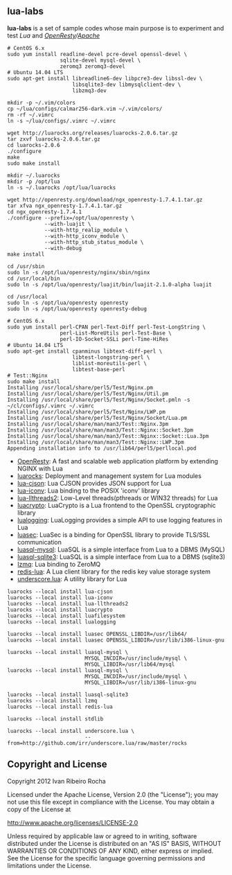lua-labs
-----------

**lua-labs**  is a set of sample codes whose main purpose is to experiment and test *Lua* and *[OpenResty]/[Apache]*

```shell
# CentOS 6.x
sudo yum install readline-devel pcre-devel openssl-devel \
                 sqlite-devel mysql-devel \
                 zeromq3 zeromq3-devel
# Ubuntu 14.04 LTS
sudo apt-get install libreadline6-dev libpcre3-dev libssl-dev \
                     libsqlite3-dev libmysqlclient-dev \
                     libzmq3-dev
```

```shell
mkdir -p ~/.vim/colors
cp ~/lua/configs/calmar256-dark.vim ~/.vim/colors/
rm -rf ~/.vimrc
ln -s ~/lua/configs/.vimrc ~/.vimrc
```

```shell
wget http://luarocks.org/releases/luarocks-2.0.6.tar.gz
tar zxvf luarocks-2.0.6.tar.gz
cd luarocks-2.0.6
./configure
make
sudo make install
```

```shell
mkdir ~/.luarocks
mkdir -p /opt/lua
ln -s ~/.luarocks /opt/lua/luarocks
```

```shell
wget http://openresty.org/download/ngx_openresty-1.7.4.1.tar.gz
tar xfva ngx_openresty-1.7.4.1.tar.gz
cd ngx_openresty-1.7.4.1
./configure --prefix=/opt/lua/openresty \
            --with-luajit \
            --with-http_realip_module \
            --with-http_iconv_module \
            --with-http_stub_status_module \
            --with-debug
make install
```

```shell
cd /usr/sbin
sudo ln -s /opt/lua/openresty/nginx/sbin/nginx
cd /usr/local/bin
sudo ln -s /opt/lua/openresty/luajit/bin/luajit-2.1.0-alpha luajit

cd /usr/local
sudo ln -s /opt/lua/openresty openresty
sudo ln -s /opt/lua/openresty openresty-debug
```

```shell
# CentOS 6.x
sudo yum install perl-CPAN perl-Text-Diff perl-Test-LongString \
                 perl-List-MoreUtils perl-Test-Base \
                 perl-IO-Socket-SSLi perl-Time-HiRes
# Ubuntu 14.04 LTS
sudo apt-get install cpanminus libtext-diff-perl \
                     libtest-longstring-perl \
                     liblist-moreutils-perl \
                     libtest-base-perl
# Test::Nginx
sudo make install
Installing /usr/local/share/perl5/Test/Nginx.pm
Installing /usr/local/share/perl5/Test/Nginx/Util.pm
Installing /usr/local/share/perl5/Test/Nginx/Socket.pmln -s ~/cl/configs/.vimrc ~/.vimrc
Installing /usr/local/share/perl5/Test/Nginx/LWP.pm
Installing /usr/local/share/perl5/Test/Nginx/Socket/Lua.pm
Installing /usr/local/share/man/man3/Test::Nginx.3pm
Installing /usr/local/share/man/man3/Test::Nginx::Socket.3pm
Installing /usr/local/share/man/man3/Test::Nginx::Socket::Lua.3pm
Installing /usr/local/share/man/man3/Test::Nginx::LWP.3pm
Appending installation info to /usr/lib64/perl5/perllocal.pod
```
* [OpenResty]: A fast and scalable web application platform by extending NGINX with Lua
* [luarocks]: Deployment and management system for Lua modules
* [lua-cjson]: Lua CJSON provides JSON support for Lua
* [lua-iconv]: Lua binding to the POSIX 'iconv' library
* [lua-llthreads2]: Low-Level threads(pthreads or WIN32 threads) for Lua
* [luacrypto]: LuaCrypto is a Lua frontend to the OpenSSL cryptographic library
* [lualogging]: LuaLogging provides a simple API to use logging features in Lua
* [luasec]: LuaSec is a binding for OpenSSL library to provide TLS/SSL communication
* [luasql-mysql]: LuaSQL is a simple interface from Lua to a DBMS (MySQL)
* [luasql-sqlite3]: LuaSQL is a simple interface from Lua to a DBMS (sqlite3)
* [lzmq]: Lua binding to ZeroMQ
* [redis-lua]: A Lua client library for the redis key value storage system
* [underscore.lua]: A utility library for Lua

```shell
luarocks --local install lua-cjson
luarocks --local install lua-iconv
luarocks --local install lua-llthreads2
luarocks --local install luacrypto
luarocks --local install luafilesystem
luarocks --local install lualogging

luarocks --local install luasec OPENSSL_LIBDIR=/usr/lib64/
luarocks --local install luasec OPENSSL_LIBDIR=/usr/lib/i386-linux-gnu

luarocks --local install luasql-mysql \
                         MYSQL_INCDIR=/usr/include/mysql \
                         MYSQL_LIBDIR=/usr/lib64/mysql
luarocks --local install luasql-mysql \
                         MYSQL_INCDIR=/usr/include/mysql \
                         MYSQL_LIBDIR=/usr/lib/i386-linux-gnu

luarocks --local install luasql-sqlite3
luarocks --local install lzmq
luarocks --local install redis-lua

luarocks --local install stdlib

luarocks --local install underscore.lua \
                         --from=http://github.com/irr/underscore.lua/raw/master/rocks
```

Copyright and License
---------------------
Copyright 2012 Ivan Ribeiro Rocha

Licensed under the Apache License, Version 2.0 (the "License");
you may not use this file except in compliance with the License.
You may obtain a copy of the License at

   http://www.apache.org/licenses/LICENSE-2.0

Unless required by applicable law or agreed to in writing, software
distributed under the License is distributed on an "AS IS" BASIS,
WITHOUT WARRANTIES OR CONDITIONS OF ANY KIND, either express or implied.
See the License for the specific language governing permissions and
limitations under the License.

[Apache]: http://httpd.apache.org/dev/devnotes.html
[OpenResty]: http://openresty.org/
[LuaJIT]: http://luajit.org/
[lua-cjson]: http://www.kyne.com.au/~mark/software/lua-cjson.php
[lua-iconv]: http://luaforge.net/projects/lua-iconv/
[lua-llthreads2]: https://github.com/moteus/lua-llthreads2
[luacrypto]: http://luacrypto.luaforge.net/manual.html
[lualogging]: http://www.keplerproject.org/lualogging/
[luarocks]: http://luarocks.org/entcp-ngx-1.4.3.6
[luasec]: http://github.com/brunoos/luasec
[luasql-mysql]: http://www.keplerproject.org/luasql/
[luasql-sqlite3]: http://www.keplerproject.org/luasql/
[lzmq]: http://github.com/zeromq/lzmq
[redis-lua]: http://github.com/nrk/redis-lua
[stdlib]: https://github.com/lua-stdlib/lua-stdlib
[underscore.lua]: http://github.com/irr/underscore.lua
